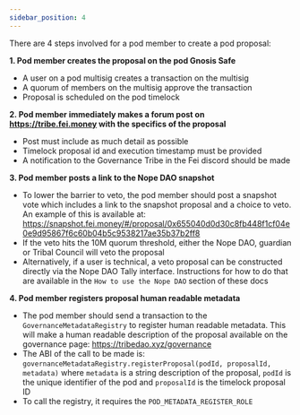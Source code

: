 ```yaml
---
sidebar_position: 4
---
```

There are 4 steps involved for a pod member to create a pod proposal:

**1.  Pod member creates the proposal on the pod Gnosis Safe**
- A user on a pod multisig creates a transaction on the multisig
- A quorum of members on the multisig approve the transaction
- Proposal is scheduled on the pod timelock

**2. Pod member immediately makes a forum post on https://tribe.fei.money with the specifics of the proposal**
- Post must include as much detail as possible
- Timelock proposal id and execution timestamp must be provided
- A notification to the Governance Tribe in the Fei discord should be made

**3. Pod member posts a link to the Nope DAO snapshot**
- To lower the barrier to veto, the pod member should post a snapshot vote which includes a link to the snapshot proposal and a choice to veto. An example of this is available at: https://snapshot.fei.money/#/proposal/0x655040d0d30c8fb448f1cf04e0e9d95867f6c60b04b5c9538217ae35b37b2ff8 
- If the veto hits the 10M quorum threshold, either the Nope DAO, guardian or Tribal Council will veto the proposal
- Alternatively, if a user is technical, a veto proposal can be constructed directly via the Nope DAO Tally interface. Instructions for how to do that are available in the `How to use the Nope DAO` section of these docs

**4. Pod member registers proposal human readable metadata**
- The pod member should send a transaction to the `GovernanceMetadataRegistry` to register human readable metadata. This will make a human readable description of the proposal available on the governance page: https://tribedao.xyz/governance 
- The ABI of the call to be made is: `governanceMetadataRegistry.registerProposal(podId, proposalId, metadata)` where `metadata` is a string description of the proposal, `podId` is the unique identifier of the pod and `proposalId` is the timelock proposal ID
- To call the registry, it requires the `POD_METADATA_REGISTER_ROLE`



